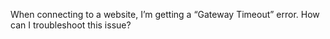 When connecting to a website, I’m getting a “Gateway Timeout” error. How can I troubleshoot this issue?